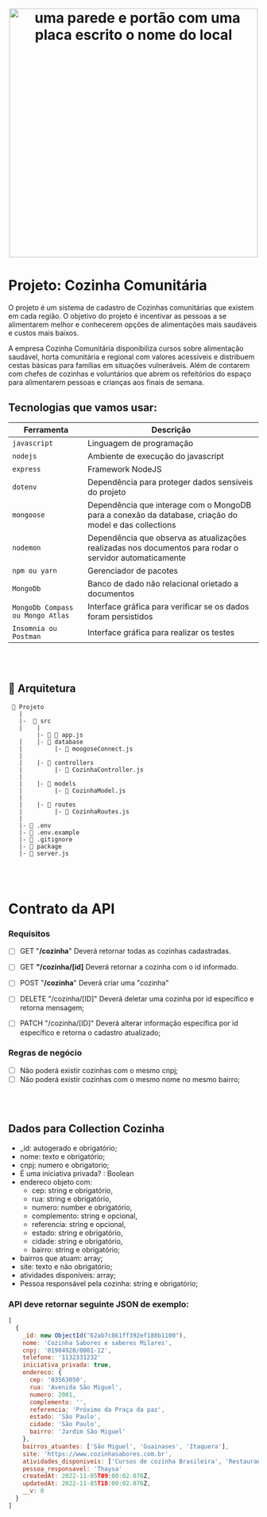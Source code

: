 <h1 align="center">
  <img src="https://1.bp.blogspot.com/_GgAnycMqxiM/S-9Eszgk4EI/AAAAAAAAAPs/Tl4JmOlH7wE/s1600/cozinha+comunitaria.JPG" alt="uma parede e portão com uma placa escrito o nome do local" width="500">
</h1>


# Projeto: Cozinha Comunitária 

O projeto é um sistema de cadastro de Cozinhas comunitárias que existem em cada região. 
O objetivo do projeto é incentivar as pessoas a se alimentarem melhor e conhecerem opções de alimentações mais saudáveis e custos mais baixos.

A empresa Cozinha Comunitária disponibiliza cursos sobre alimentação saudável, horta comunitária e regional com valores acessíveis e distribuem cestas básicas para famílias em situações vulneráveis. Além de contarem com chefes de cozinhas e voluntários que abrem os refeitórios do espaço para alimentarem pessoas e crianças aos finais de semana.

## Tecnologias que vamos usar:
| Ferramenta | Descrição |
| --- | --- |
| `javascript` | Linguagem de programação |
| `nodejs` | Ambiente de execução do javascript|
| `express` | Framework NodeJS |
| `dotenv` | Dependência para proteger dados sensíveis do projeto|
| `mongoose` | Dependência que interage com o MongoDB para a conexão da database, criação do model e das collections|
| `nodemon` | Dependência que observa as atualizações realizadas nos documentos para rodar o servidor automaticamente|
| `npm ou yarn` | Gerenciador de pacotes|
| `MongoDb` | Banco de dado não relacional orietado a documentos|
| `MongoDb Compass ou Mongo Atlas` | Interface gráfica para verificar se os dados foram persistidos|
 `Insomnia ou Postman` | Interface gráfica para realizar os testes|

 <br>
<br>

## 📁 Arquitetura 

```
 📁 Projeto
   |
   |-  📁 src
   |    |
        |- 📁 📄 app.js
   |    |- 📁 database
   |         |- 📄 moogoseConnect.js
   |
   |    |- 📁 controllers
   |         |- 📄 CozinhaController.js
   |
   |    |- 📁 models
   |         |- 📄 CozinhaModel.js
   |
   |    |- 📁 routes
   |         |- 📄 CozinhaRoutes.js 
   |
   |- 📄 .env
   |- 📄 .env.example
   |- 📄 .gitignore
   |- 📄 package
   |- 📄 server.js

```

<br>
<br>

# Contrato da API

### Requisitos 
- [ ] GET "**/cozinha**" Deverá retornar todas as cozinhas cadastradas.
- [ ] GET **"/cozinha/[id]** Deverá retornar a cozinha com o id informado.
  
- [ ] POST   "**/cozinha**" Deverá criar uma "cozinha"

- [ ] DELETE   "/cozinha/[ID]" Deverá deletar uma cozinha por id específico e retorna mensagem;

- [ ] PATCH  "/cozinha/[ID]" Deverá alterar informação específica por id específico e retorna o cadastro atualizado;

### Regras de negócio

- [ ]  Não poderá existir cozinhas com o mesmo cnpj;
- [ ]  Não poderá existir cozinhas com o mesmo nome no mesmo bairro;

<br>
<br>

## Dados para Collection Cozinha

- _id: autogerado e obrigatório;
- nome: texto e obrigatório;
- cnpj: numero e obrigatorio;
- É uma iniciativa privada? : Boolean
- endereco objeto com: 
  - cep: string e obrigatório, 
  - rua: string e obrigatório, 
  - numero: number e obrigatório, 
  - complemento: string e opcional, 
  - referencia: string e opcional, 
  - estado: string e obrigatório, 
  - cidade: string e obrigatório, 
  - bairro: string e obrigatório;
- bairros que atuam: array;
- site: texto e não obrigatório;
- atividades disponíveis: array;
- Pessoa responsável pela cozinha: string e obrigatório;


### API deve retornar seguinte JSON de exemplo:

```javascript
[
  {
    _id: new ObjectId("62ab7c861ff392ef188b1100"),
    nome: 'Cozinha Sabores e saberes Milares',
    cnpj: '01984920/0001-12',
    telefone: '1132331232'
    iniciativa_privada: true,
    endereco: {
      cep: '03563050',
      rua: 'Avenida São Miguel', 
      numero: 2001, 
      complemento: '', 
      referencia: 'Próximo da Praça da paz',
      estado: 'São Paulo', 
      cidade: 'São Paulo',
      bairro: 'Jardim São Miguel'
    },
    bairros_atuantes: ['São Miguel', 'Guainases', 'Itaquera'],
    site: 'https://www.cozinhasabores.com.br',
    atividades_disponiveis: ['Cursos de cozinha Brasileira', 'Restaurante solidário'],
    pessoa_responsavel: 'Thaysa'
    createdAt: 2022-11-05T09:00:02.076Z,
    updatedAt: 2022-11-05T18:00:02.076Z,
    __v: 0
  }
]
```
